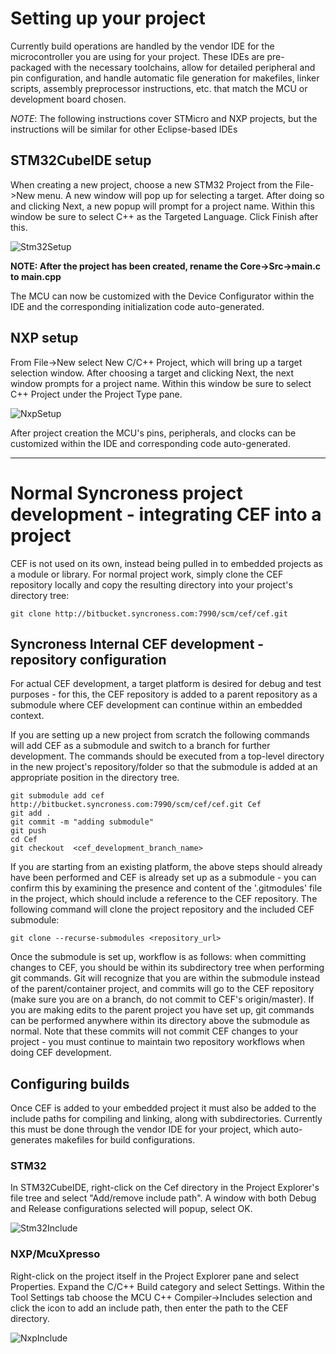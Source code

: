# Setting up your project

Currently build operations are handled by the vendor IDE for the microcontroller you are using for your project. These IDEs are pre-packaged with the necessary toolchains, allow for detailed peripheral and pin configuration, and handle automatic file generation for makefiles, linker scripts, assembly preprocessor instructions, etc. that match the MCU or development board chosen.

*NOTE*: The following instructions cover STMicro and NXP projects, but the instructions will be similar for other Eclipse-based IDEs

## STM32CubeIDE setup

When creating a new project, choose a new STM32 Project from the File->New menu. A new window will pop up for selecting a target. After doing so and clicking Next, a new popup will prompt for a project name. Within this window be sure to select C++ as the Targeted Language. Click Finish after this.

![Stm32Setup](./DocsSource/Stm32Setup.png)

**NOTE: After the project has been created, rename the Core->Src->main.c to main.cpp**

The MCU can now be customized with the Device Configurator within the IDE and the corresponding initialization code auto-generated. 

## NXP setup

From File->New select New C/C++ Project, which will bring up a target selection window. After choosing a target and clicking Next, the next window prompts for a project name. Within this window be sure to select C++ Project under the Project Type pane.

![NxpSetup](./DocsSource/NxpSetup.png)

After project creation the MCU's pins, peripherals, and clocks can be customized within the IDE and corresponding code auto-generated.

---
# Normal Syncroness project development - integrating CEF into a project

CEF is not used on its own, instead being pulled in to embedded projects as a module or library. For normal project work, simply clone the CEF repository locally and copy the resulting directory into your project's directory tree:
```
git clone http://bitbucket.syncroness.com:7990/scm/cef/cef.git
```

## Syncroness Internal CEF development - repository configuration

For actual CEF development, a target platform is desired for debug and test purposes - for this, the CEF repository is added to a parent repository as a submodule where CEF development can continue within an embedded context.

If you are setting up a new project from scratch the following commands will add CEF as a submodule and switch to a branch for further development. The commands should be executed from a top-level directory in the new project's repository/folder so that the submodule is added at an appropriate position in the directory tree. 

```
git submodule add cef http://bitbucket.syncroness.com:7990/scm/cef/cef.git Cef
git add .
git commit -m "adding submodule"
git push
cd Cef
git checkout  <cef_development_branch_name>
```

If you are starting from an existing platform, the above steps should already have been performed and CEF is already set up as a submodule - you can confirm this by examining the presence and content of the '.gitmodules' file in the project, which should include a reference to the CEF repository. The following command will clone the project repository and the included CEF submodule:
```
git clone --recurse-submodules <repository_url>
```

Once the submodule is set up, workflow is as follows: when committing changes to CEF, you should be within its subdirectory tree when performing git commands. Git will recognize that you are within the submodule instead of the parent/container project, and commits will go to the CEF repository (make sure you are on a branch, do not commit to CEF's origin/master). If you are making edits to the parent project you have set up, git commands can be performed anywhere within its directory above the submodule as normal. Note that these commits will not commit CEF changes to your project - you must continue to maintain two repository workflows when doing CEF development.

## Configuring builds

Once CEF is added to your embedded project it must also be added to the include paths for compiling and linking, along with subdirectories. Currently this must be done through the vendor IDE for your project, which auto-generates makefiles for build configurations.

### STM32

In STM32CubeIDE, right-click on the Cef directory in the Project Explorer's file tree and select "Add/remove include path". A window with both Debug and Release configurations selected will popup, select OK.

![Stm32Include](./DocsSource/Stm32Include.png)

### NXP/McuXpresso

Right-click on the project itself in the Project Explorer pane and select Properties. Expand the C/C++ Build category and select Settings. Within the Tool Settings tab choose the MCU C++ Compiler->Includes selection and click the icon to add an include path, then enter the path to the CEF directory.

![NxpInclude](./DocSource/../DocsSource/NxpXpressoInclude.png)